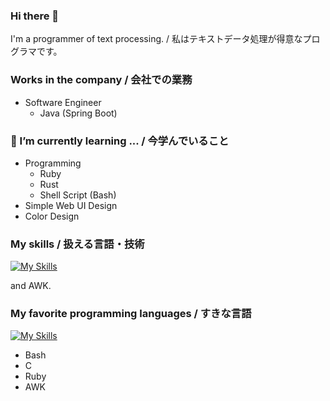 ### Hi there 🌾

I'm a programmer of text processing. / 私はテキストデータ処理が得意なプログラマです。

### Works in the company / 会社での業務

- Software Engineer
    - Java (Spring Boot)

### 🌱 I’m currently learning ... / 今学んでいること

- Programming
    - Ruby
    - Rust
    - Shell Script (Bash)
- Simple Web UI Design
- Color Design

### My skills / 扱える言語・技術

[![My Skills](https://skillicons.dev/icons?i=bash,c,cpp,cs,rust,kotlin,scala,java,spring,ruby,py,r,html,css,js,php,latex,regex,mysql,sqlite,vim,git,docker,aws,bitbucket)](https://skillicons.dev)

and AWK.

### My favorite programming languages / すきな言語

[![My Skills](https://skillicons.dev/icons?i=bash,c,ruby)](https://skillicons.dev)

- Bash
- C
- Ruby
- AWK

<!--
**mugi-grainp/mugi-grainp** is a ✨ _special_ ✨ repository because its `README.md` (this file) appears on your GitHub profile.

Here are some ideas to get you started:

- 🔭 I’m currently working on ...
- 🌱 I’m currently learning ...
- 👯 I’m looking to collaborate on ...
- 🤔 I’m looking for help with ...
- 💬 Ask me about ...
- 📫 How to reach me: ...
- 😄 Pronouns: ...
- ⚡ Fun fact: ...
-->
